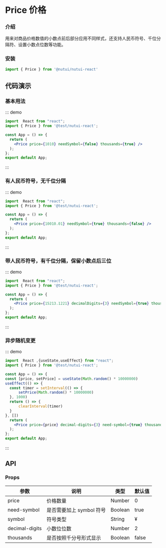 # Price 价格

### 介绍

用来对商品价格数值的小数点前后部分应用不同样式，还支持人民币符号、千位分隔符、设置小数点位数等功能。

### 安装

```javascript
import { Price } from '@nutui/nutui-react'
```


## 代码演示

### 基本用法

::: demo
```jsx
import  React from "react";
import { Price } from '@test/nutui-react';

const App = () => {
  return (
    <Price price={1010} needSymbol={false} thousands={true} />
  );
};
export default App;
```
::: 

### 有人民币符号，无千位分隔

::: demo
```jsx
import  React from "react";
import { Price } from '@test/nutui-react';

const App = () => {
  return (
    <Price price={10010.01} needSymbol={true} thousands={false} />
  );
};
export default App;
```
::: 


### 带人民币符号，有千位分隔，保留小数点后三位

::: demo
```jsx
import  React from "react";
import { Price } from '@test/nutui-react';

const App = () => {
  return (
    <Price price={15213.1221} decimalDigits={3} needSymbol={true} thousands={true} />
  );
};
export default App;
```
::: 


### 异步随机变更

::: demo
```jsx
import  React ,{useState,useEffect} from "react";
import { Price } from '@test/nutui-react';

const App = () => {
const [price, setPrice] = useState(Math.random() * 10000000)
useEffect(() => {
  const timer = setInterval(() => {
      setPrice(Math.random() * 10000000)
  }, 1000)
  return () => {
      clearInterval(timer)
  }
}, [])
  return (
    <Price price={price} decimal-digits={3} need-symbol={true} thousands={true} />
  );
};
export default App;
```
::: 


## API

### Props

| 参数           | 说明                     | 类型    | 默认值 |
| -------------- | ------------------------ | ------- | ------ |
| price          | 价格数量                 | Number  | 0      |
| need-symbol    | 是否需要加上 symbol 符号 | Boolean | true   |
| symbol         | 符号类型                 | String  | &yen;  |
| decimal-digits | 小数位位数               | Number  | 2      |
| thousands      | 是否按照千分号形式显示   | Boolean | false  |
